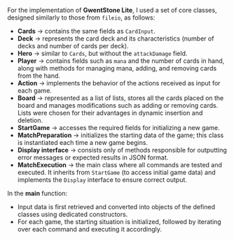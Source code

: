 For the implementation of **GwentStone Lite**, I used a set of core classes, designed similarly to those from `fileio`, as follows:

* **Cards** → contains the same fields as `CardInput`.
* **Deck** → represents the card deck and its characteristics (number of decks and number of cards per deck).
* **Hero** → similar to `Cards`, but without the `attackDamage` field.
* **Player** → contains fields such as `mana` and the number of cards in hand, along with methods for managing mana, adding, and removing cards from the hand.
* **Action** → implements the behavior of the actions received as input for each game.
* **Board** → represented as a list of lists, stores all the cards placed on the board and manages modifications such as adding or removing cards. Lists were chosen for their advantages in dynamic insertion and deletion.
* **StartGame** → accesses the required fields for initializing a new game.
* **MatchPreparation** → initializes the starting data of the game; this class is instantiated each time a new game begins.
* **Display interface** → consists only of methods responsible for outputting error messages or expected results in JSON format.
* **MatchExecution** → the main class where all commands are tested and executed. It inherits from `StartGame` (to access initial game data) and implements the `Display` interface to ensure correct output.

In the **main** function:

* Input data is first retrieved and converted into objects of the defined classes using dedicated constructors.
* For each game, the starting situation is initialized, followed by iterating over each command and executing it accordingly.

